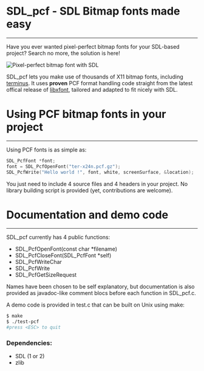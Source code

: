 # SDL_pcf - SDL Bitmap fonts made easy
------------------------------------------
Have you ever wanted pixel-perfect bitmap fonts for your SDL-based project?
Search no more, the solution is here!

![Pixel-perfect bitmap font with SDL](https://github.com/sam-itt/sdl-pcf/raw/master/sdl-pcf-bitmap-font.gif)


SDL_pcf lets you make use of thousands of X11 bitmap fonts, including [terminus](http://terminus-font.sourceforge.net/). It uses **proven** PCF format handling code straight from the latest offical release of [libxfont](https://github.com/freedesktop/libXfont), tailored and adapted to fit nicely with SDL.

# Using PCF bitmap fonts in your project
----------------------------------------
Using PCF fonts is as simple as:
```C
SDL_PcfFont *font;
font = SDL_PcfOpenFont("ter-x24n.pcf.gz");
SDL_PcfWrite("Hello world !", font, white, screenSurface, &location);
```
You just need to include 4 source files and 4 headers in your project. No library building script is provided (yet, contributions are welcome).

# Documentation and demo code
----------------------------------------
SDL_pcf currently has 4 public functions:
- SDL_PcfOpenFont(const char *filename)
- SDL_PcfCloseFont(SDL_PcfFont *self)
- SDL_PcfWriteChar
- SDL_PcfWrite
- SDL_PcfGetSizeRequest

Names have been chosen to be self explanatory, but documentation is
also provided as javadoc-like comment blocs before each function in SDL_pcf.c.

A demo code is provided in test.c that can be built on Unix using make:
```sh
$ make
$ ./test-pcf
#press <ESC> to quit
```
### Dependencies:
- SDL (1 or 2)
- zlib
